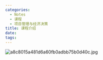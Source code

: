 ```yaml
---
categories:
  - Notes
  - 课程
  - 项目管理与经济决策
title: 课程介绍
date: 
tags:
---
```

![a8c8015a481d6a60fb0adbb75b0d40c.jpg](https://cdn.jsdelivr.net/gh/zhengyangWang1/image@main/img/a8c8015a481d6a60fb0adbb75b0d40c.jpg)
